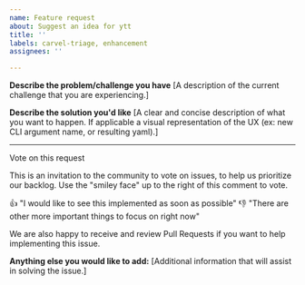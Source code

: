 ```yaml
---
name: Feature request
about: Suggest an idea for ytt
title: ''
labels: carvel-triage, enhancement
assignees: ''

---
```


**Describe the problem/challenge you have**
[A description of the current challenge that you are experiencing.]


**Describe the solution you'd like**
[A clear and concise description of what you want to happen. If applicable a visual representation of the UX (ex: new CLI argument name, or resulting yaml).]

---
Vote on this request

This is an invitation to the community to vote on issues, to help us prioritize our backlog. Use the "smiley face" up to the right of this comment to vote.

👍 "I would like to see this implemented as soon as possible"
👎 "There are other more important things to focus on right now"

We are also happy to receive and review Pull Requests if you want to help implementing this issue.


**Anything else you would like to add:**
[Additional information that will assist in solving the issue.]
